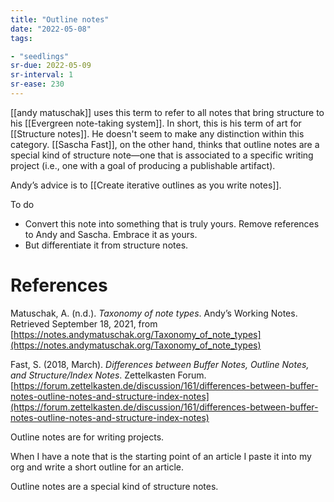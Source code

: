 ```yaml
---
title: "Outline notes"
date: "2022-05-08"
tags:

- "seedlings"
sr-due: 2022-05-09
sr-interval: 1
sr-ease: 230
---
```


[[andy matuschak]] uses this term to refer to all notes that bring structure to his [[Evergreen note-taking system]]. In short, this is his term of art for [[Structure notes]]. He doesn't seem to make any distinction within this category. [[Sascha Fast]], on the other hand, thinks that outline notes are a special kind of structure note—one that is associated to a specific writing project (i.e., one with a goal of producing a publishable artifact).

Andy’s advice is to [[Create iterative outlines as you write notes]].

To do
- Convert this note into something that is truly yours. Remove references to Andy and Sascha. Embrace it as yours.
- But differentiate it from structure notes.

# References

Matuschak, A. (n.d.). *Taxonomy of note types*. Andyʼs Working Notes. Retrieved September 18, 2021, from [https://notes.andymatuschak.org/Taxonomy_of_note_types](https://notes.andymatuschak.org/Taxonomy_of_note_types)

Fast, S. (2018, March). *Differences between Buffer Notes, Outline Notes, and Structure/Index Notes*. Zettelkasten Forum. [https://forum.zettelkasten.de/discussion/161/differences-between-buffer-notes-outline-notes-and-structure-index-notes](https://forum.zettelkasten.de/discussion/161/differences-between-buffer-notes-outline-notes-and-structure-index-notes)

   Outline notes are for writing projects.

   When I have a note that is the starting point of an article I paste it into my org and write a short outline for an article.

   Outline notes are a special kind of structure notes.

